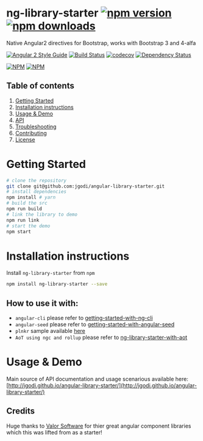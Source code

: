 # ng-library-starter [![npm version](https://badge.fury.io/js/angular-library-starter.svg)](http://badge.fury.io/js/angular-library-starter) [![npm downloads](https://img.shields.io/npm/dm/angular-library-starter.svg)](https://npmjs.org/angular-library-starter)
Native Angular2 directives for Bootstrap, works with Bootstrap 3 and 4-alfa

[![Angular 2 Style Guide](https://mgechev.github.io/angular2-style-guide/images/badge.svg)](https://angular.io/styleguide)
[![Build Status](https://travis-ci.org/jgodi/angular-library-starter.svg?branch=master)](https://travis-ci.org/jgodi/angular-library-starter)
[![codecov](https://codecov.io/gh/jgodi/angular-library-starter/branch/master/graph/badge.svg)](https://codecov.io/gh/jgodi/angular-library-starter)
[![Dependency Status](https://david-dm.org/jgodi/angular-library-starter.svg)](https://david-dm.org/jgodi/angular-library-starter)

[![NPM](https://nodei.co/npm/angular-library-starter.png?downloads=true&downloadRank=true&stars=true)](https://npmjs.org/angular-library-starter)
[![NPM](https://nodei.co/npm-dl/angular-library-starter.png?height=3&months=9)](https://npmjs.org/angular-library-starter)

## Table of contents
1. [Getting Started](#getting-started)
2. [Installation instructions](#installation-instructions)
3. [Usage & Demo](#usage--demo)
4. [API](#api)
5. [Troubleshooting](#troubleshooting)
6. [Contributing](#contribution)
7. [License](#license)

# Getting Started

```bash
# clone the repository
git clone git@github.com:jgodi/angular-library-starter.git
# install dependencies
npm install # yarn
# build the src
npm run build
# link the library to demo
npm run link
# start the demo
npm start
```

# Installation instructions

Install `ng-library-starter` from `npm`
```bash
npm install ng-library-starter --save
```

## How to use it with:
 - `angular-cli` please refer to [getting-started-with-ng-cli](https://github.com/jgodi/angular-library-starter/blob/master/docs/getting-started/ng-cli.md)
 - `angular-seed` please refer to [getting-started-with-angular-seed](https://github.com/jgodi/-library-starter/blob/master/docs/getting-started/angular-seed.md)
 - `plnkr` sample available [here](http://bit.ly/angular-library-starter-plnkr)
 - `AoT using ngc and rollup` please refer to [ng-library-starter-with-aot](https://github.com/jgodi/angular-library-starter/blob/master/docs/getting-started/aot.md)

# Usage & Demo

Main source of API documentation and usage scenarious available here:
[http://jgodi.github.io/angular-library-starter/](http://jgodi.github.io/angular-library-starter/)

## Credits
Huge thanks to [Valor Software](https://github.com/valor-software) for thier great angular component libraries which this was lifted from as a starter!